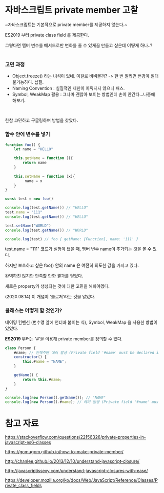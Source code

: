# 자바스크립트 private member 고찰

~자바스크립트는 기본적으로 private member를 제공하지 않는다.~

ES2019 부터 private class field 를 제공한다.

그렇다면 멤버 변수를 메서드로만 변화를 줄 수 있게끔 만들고 싶은데 어떻게 하나..?
<br><br>


### 고민 과정
- Object.freeze() 라는 녀석이 있네. 이걸로 비벼볼까? -> 한 번 얼리면 변경이 절대 불가능하다. 삽질.
- Naming Convention :  실질적인 제한이 이뤄지지 않으니 패스.
- Symbol, WeakMap 활용 : 그나마 괜찮아 보이는 방법인데 손이 안간다...나중에 해보기.

<br>

한참 고민하고 구글링하며 방법을 찾았다.

### 함수 안에 변수를 넣기

```javascript
function foo() {
    let name = "HELLO"

    this.getName = function (){
        return name
    }
    
    this.setName = function (x){
         name = x
    }
}

const test = new foo()

console.log(test.getName()) // "HELLO"
test.name = "111"
console.log(test.getName()) // "HELLO"

test.setName("WORLD")
console.log(test.getName()) // "WORLD"

console.log(test) // foo { getName: [Function], name: '111' }
```

test.name = "111" 코드가 실행이 됐을 때, 멤버 변수 name이 추가되는 것을 볼 수 있다.

하지만 보호하고 싶은 foo() 안의 name 은 여전히 의도한 값을 가지고 있다.

완벽하진 않지만 만족할 만한 결과를 얻었다.

새로운 property가 생성되는 것에 대한 고민을 해봐야겠다.

(2020.08.14) 이 개념이 '클로저'라는 것을 알았다.


### 클래스는 어떻게 할 것인가?

네이밍 컨벤션 (변수명 앞에 언더바 붙이는 식), Symbol, WeakMap 을 사용한 방법이 있었다.

**ES2019** 부터는 '#'을 이용해 private member를 정의할 수 있다.

```javascript
class Person {
    #name; // 안해주면 에러 발생 (Private field '#name' must be declared in an enclosing class)
    constructor() {
        this.#name = "NAME";
    }

    getName() {
        return this.#name;
    }
}

console.log(new Person().getName()); // "NAME"
console.log(new Person().#name); // 에러 발생 (Private field '#name' must be declared in an enclosing class)
```



# 참고 자료
https://stackoverflow.com/questions/22156326/private-properties-in-javascript-es6-classes

https://gomugom.github.io/how-to-make-private-member/

http://chanlee.github.io/2013/12/10/understand-javascript-closure/

http://javascriptissexy.com/understand-javascript-closures-with-ease/

https://developer.mozilla.org/ko/docs/Web/JavaScript/Reference/Classes/Private_class_fields
